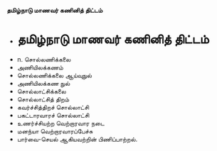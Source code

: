 **தமிழ்நாடு மாணவர் கணினித் திட்டம்**
- # தமிழ்நாடு மாணவர் கணினித் திட்டம்
- n. சொல்லணிக்கலை
- அணியிலக்கணம்
- சொல்லணிக்கலை ஆய்வுநுல்
- அணியிலக்கண நுல்
- சொல்லாட்சிக்கலை
- சொல்லாட்சித் திறம்
- கவர்ச்சித்திறச் சொல்லாட்சி
- பகட்டாரவாரச் சொல்லாட்சி
- உணர்ச்சியற்ற வெற்றாரவார நடை
- மனந்யா வெற்றாரவாரப்பேச்சு
- பார்வை-செயல் ஆகியவற்றின் பிணிப்பாற்றல்.


